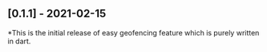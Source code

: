 ## [0.1.1] - 2021-02-15

*This is the initial release of easy geofencing feature which is purely written in dart.
